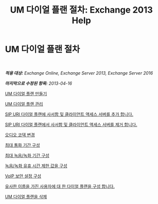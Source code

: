 ﻿---
title: 'UM 다이얼 플랜 절차: Exchange 2013 Help'
TOCTitle: UM 다이얼 플랜 절차
ms:assetid: 1bda77c8-c4e2-4ae0-a001-76ae029bf843
ms:mtpsurl: https://technet.microsoft.com/ko-kr/library/JJ822152(v=EXCHG.150)
ms:contentKeyID: 50555952
ms.date: 05/22/2018
mtps_version: v=EXCHG.150
ms.translationtype: MT
---

# UM 다이얼 플랜 절차

 

_**적용 대상:** Exchange Online, Exchange Server 2013, Exchange Server 2016_

_**마지막으로 수정된 항목:** 2013-04-16_

[UM 다이얼 플랜 만들기](https://docs.microsoft.com/ko-kr/exchange/voice-mail-unified-messaging/connect-voice-mail-system/create-um-dial-plan)

[UM 다이얼 플랜 관리](https://docs.microsoft.com/ko-kr/exchange/voice-mail-unified-messaging/connect-voice-mail-system/manage-um-dial-plan)

[SIP URI 다이얼 플랜에 사서함 및 클라이언트 액세스 서버를 추가 합니다.](add-mailbox-and-client-access-servers-to-a-sip-uri-dial-plan-exchange-2013-help.md)

[SIP URI 다이얼 플랜에서 사서함 및 클라이언트 액세스 서버를 제거 합니다.](remove-mailbox-and-client-access-servers-from-a-sip-uri-dial-plan-exchange-2013-help.md)

[오디오 코덱 변경](https://docs.microsoft.com/ko-kr/exchange/voice-mail-unified-messaging/connect-voice-mail-system/change-audio-codec)

[최대 통화 기간 구성](https://docs.microsoft.com/ko-kr/exchange/voice-mail-unified-messaging/connect-voice-mail-system/configure-maximum-call-duration)

[최대 녹음/녹화 기간 구성](https://docs.microsoft.com/ko-kr/exchange/voice-mail-unified-messaging/connect-voice-mail-system/configure-maximum-recording-duration)

[녹음/녹화 유휴 시간 제한 값을 구성](https://docs.microsoft.com/ko-kr/exchange/voice-mail-unified-messaging/connect-voice-mail-system/configure-recording-idle-time-out)

[VoIP 보안 설정 구성](https://docs.microsoft.com/ko-kr/exchange/voice-mail-unified-messaging/connect-voice-mail-system/configure-voip-security-setting)

[유사한 이름을 가진 사용자에 대 한 다이얼 플랜을 구성 합니다.](https://docs.microsoft.com/ko-kr/exchange/voice-mail-unified-messaging/connect-voice-mail-system/configure-dial-plan-for-users-with-similar-names)

[UM 다이얼 플랜을 삭제](https://docs.microsoft.com/ko-kr/exchange/voice-mail-unified-messaging/connect-voice-mail-system/delete-um-dial-plan)

